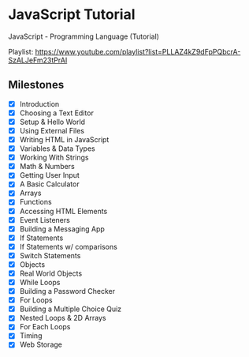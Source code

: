 # JavaScript Tutorial

JavaScript - Programming Language (Tutorial)

Playlist: <https://www.youtube.com/playlist?list=PLLAZ4kZ9dFpPQbcrA-SzALJeFm23tPrAI>

## Milestones

- [x] Introduction
- [x] Choosing a Text Editor
- [x] Setup & Hello World
- [x] Using External Files
- [x] Writing HTML in JavaScript
- [x] Variables & Data Types
- [x] Working With Strings
- [x] Math & Numbers
- [x] Getting User Input
- [x] A Basic Calculator
- [x] Arrays
- [x] Functions
- [x] Accessing HTML Elements
- [x] Event Listeners
- [x] Building a Messaging App
- [x] If Statements
- [x] If Statements w/ comparisons
- [x] Switch Statements
- [x] Objects
- [x] Real World Objects
- [x] While Loops
- [x] Building a Password Checker
- [x] For Loops
- [x] Building a Multiple Choice Quiz
- [x] Nested Loops & 2D Arrays
- [x] For Each Loops
- [x] Timing
- [x] Web Storage
